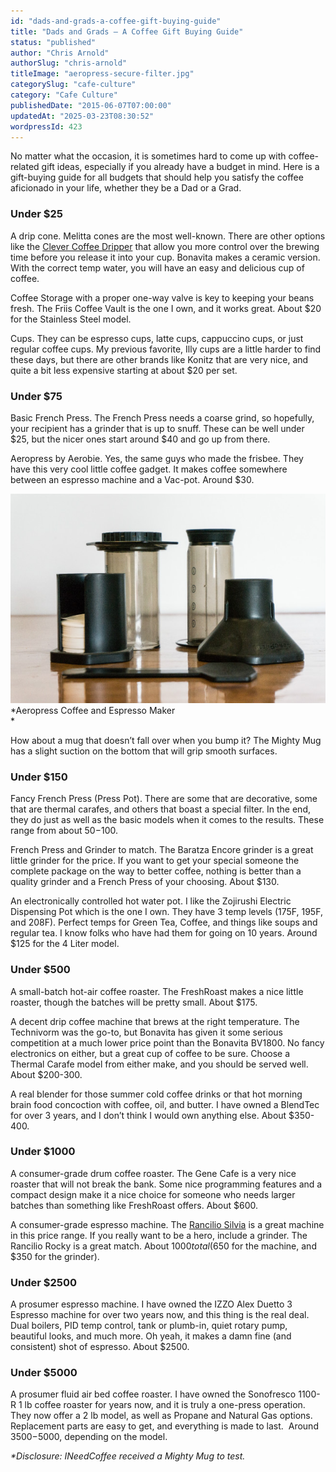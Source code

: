 ```yaml
---
id: "dads-and-grads-a-coffee-gift-buying-guide"
title: "Dads and Grads – A Coffee Gift Buying Guide"
status: "published"
author: "Chris Arnold"
authorSlug: "chris-arnold"
titleImage: "aeropress-secure-filter.jpg"
categorySlug: "cafe-culture"
category: "Cafe Culture"
publishedDate: "2015-06-07T07:00:00"
updatedAt: "2025-03-23T08:30:52"
wordpressId: 423
---
```


No matter what the occasion, it is sometimes hard to come up with coffee-related gift ideas, especially if you already have a budget in mind. Here is a gift-buying guide for all budgets that should help you satisfy the coffee aficionado in your life, whether they be a Dad or a Grad.

### Under $25

A drip cone. Melitta cones are the most well-known. There are other options like the [Clever Coffee Dripper](/clever-coffee-dripper-review/) that allow you more control over the brewing time before you release it into your cup. Bonavita makes a ceramic version. With the correct temp water, you will have an easy and delicious cup of coffee.

Coffee Storage with a proper one-way valve is key to keeping your beans fresh. The Friis Coffee Vault is the one I own, and it works great. About $20 for the Stainless Steel model.

Cups. They can be espresso cups, latte cups, cappuccino cups, or just regular coffee cups. My previous favorite, Illy cups are a little harder to find these days, but there are other brands like Konitz that are very nice, and quite a bit less expensive starting at about $20 per set.

### Under $75

Basic French Press. The French Press needs a coarse grind, so hopefully, your recipient has a grinder that is up to snuff. These can be well under $25, but the nicer ones start around $40 and go up from there.

Aeropress by Aerobie. Yes, the same guys who made the frisbee. They have this very cool little coffee gadget. It makes coffee somewhere between an espresso machine and a Vac-pot. Around $30.

![](aeropress-setup.jpg)  
*Aeropress Coffee and Espresso Maker  
*

How about a mug that doesn’t fall over when you bump it? The Mighty Mug has a slight suction on the bottom that will grip smooth surfaces.

### Under $150

Fancy French Press (Press Pot). There are some that are decorative, some that are thermal carafes, and others that boast a special filter. In the end, they do just as well as the basic models when it comes to the results. These range from about $50-$100.

French Press and Grinder to match. The Baratza Encore grinder is a great little grinder for the price. If you want to get your special someone the complete package on the way to better coffee, nothing is better than a quality grinder and a French Press of your choosing. About $130.

An electronically controlled hot water pot. I like the Zojirushi Electric Dispensing Pot which is the one I own. They have 3 temp levels (175F, 195F, and 208F). Perfect temps for Green Tea, Coffee, and things like soups and regular tea. I know folks who have had them for going on 10 years. Around $125 for the 4 Liter model.

### Under $500

A small-batch hot-air coffee roaster. The FreshRoast makes a nice little roaster, though the batches will be pretty small. About $175.

A decent drip coffee machine that brews at the right temperature. The Technivorm was the go-to, but Bonavita has given it some serious competition at a much lower price point than the Bonavita BV1800. No fancy electronics on either, but a great cup of coffee to be sure. Choose a Thermal Carafe model from either make, and you should be served well. About $200-300.

A real blender for those summer cold coffee drinks or that hot morning brain food concoction with coffee, oil, and butter. I have owned a BlendTec for over 3 years, and I don’t think I would own anything else. About $350-400.

### Under $1000

A consumer-grade drum coffee roaster. The Gene Cafe is a very nice roaster that will not break the bank. Some nice programming features and a compact design make it a nice choice for someone who needs larger batches than something like FreshRoast offers. About $600.

A consumer-grade espresso machine. The [Rancilio Silvia](/rancilio-silvia-espresso-machine-tips/) is a great machine in this price range. If you really want to be a hero, include a grinder. The Rancilio Rocky is a great match. About $1000 total ($650 for the machine, and $350 for the grinder).

### Under $2500

A prosumer espresso machine. I have owned the IZZO Alex Duetto 3 Espresso machine for over two years now, and this thing is the real deal. Dual boilers, PID temp control, tank or plumb-in, quiet rotary pump, beautiful looks, and much more. Oh yeah, it makes a damn fine (and consistent) shot of espresso. About $2500.

### Under $5000

A prosumer fluid air bed coffee roaster. I have owned the Sonofresco 1100-R 1 lb coffee roaster for years now, and it is truly a one-press operation. They now offer a 2 lb model, as well as Propane and Natural Gas options. Replacement parts are easy to get, and everything is made to last.  Around $3500-$5000, depending on the model.

*\*Disclosure: INeedCoffee received a Mighty Mug to test.*
